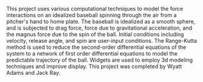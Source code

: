 This project uses various computational techniques to model the force interactions on an idealized baseball spinning through the air from a pitcher's hand to home plate.
The baseball is idealized as a smooth sphere, and is subjected to drag force, force due to gravitational acceleration, and the magnus force due to the spin of the ball. 
Initial conditions including velocity, release angle, and spin are user-input conditions. The Range-Kutta method is used to reduce the second-order differential 
equations of the system to a network of first order differential equations to model the predictable trajectory of the ball. Widgets are used to employ 3d modeling 
techniques and improve display. This project was completed by Wyatt Adams and Jack Ray.

